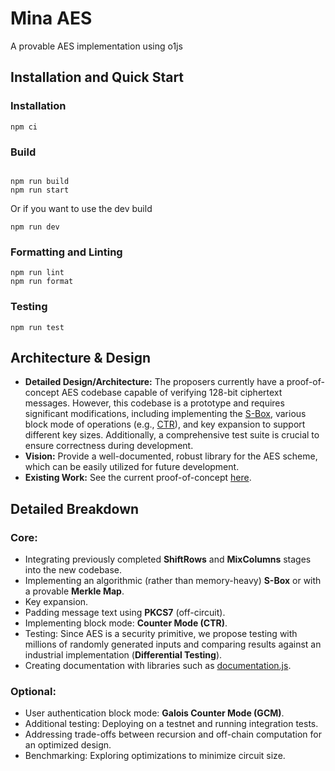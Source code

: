 # Mina AES
A provable AES implementation using o1js

## Installation and Quick Start
### Installation
```shell
npm ci
```

### Build
```shell

npm run build
npm run start
```

Or if you want to use the dev build
```shell
npm run dev
```

### Formatting and Linting
```
npm run lint
npm run format
```

### Testing
```
npm run test
```

## Architecture & Design
- **Detailed Design/Architecture:** The proposers currently have a proof-of-concept AES codebase capable of verifying 128-bit ciphertext messages. However, this codebase is a prototype and requires significant modifications, including implementing the [S-Box](https://en.wikipedia.org/wiki/Rijndael_S-box), various block mode of operations (e.g., [CTR](https://en.wikipedia.org/wiki/Block_cipher_mode_of_operation)), and key expansion to support different key sizes. Additionally, a comprehensive test suite is crucial to ensure correctness during development.
- **Vision:** Provide a well-documented, robust library for the AES scheme, which can be easily utilized for future development.
- **Existing Work:** See the current proof-of-concept [here](https://github.com/scaraven/eth-oxford).

## Detailed Breakdown

### Core:
- Integrating previously completed **ShiftRows** and **MixColumns** stages into the new codebase. 
- Implementing an algorithmic (rather than memory-heavy) **S-Box** or with a provable **Merkle Map**.
- Key expansion.
- Padding message text using **PKCS7** (off-circuit).
- Implementing block mode: **Counter Mode (CTR)**.
- Testing: Since AES is a security primitive, we propose testing with millions of randomly generated inputs and comparing results against an industrial implementation (**Differential Testing**).
- Creating documentation with libraries such as [documentation.js](https://documentation.js.org/).

### Optional:
- User authentication block mode: **Galois Counter Mode (GCM)**.
- Additional testing: Deploying on a testnet and running integration tests.
- Addressing trade-offs between recursion and off-chain computation for an optimized design.
- Benchmarking: Exploring optimizations to minimize circuit size.
